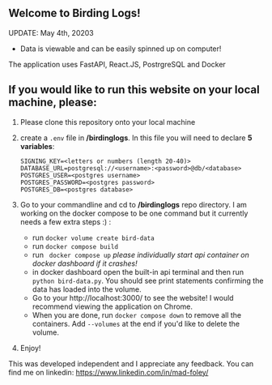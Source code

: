 ## Welcome to Birding Logs!

UPDATE: May 4th, 20203

- Data is viewable and can be easily spinned up on computer!

The application uses FastAPI, React.JS, PostrgreSQL and Docker

## If you would like to run this website on your local machine, please:

 1. Please clone this repository onto your local machine
 
 2. create a ```.env``` file in **/birdinglogs**. In this file you will need to declare **5 variables**:
    ```
    SIGNING_KEY=<letters or numbers (length 20-40)>
    DATABASE_URL=postgresql://<username>:<password>@db/<database>
    POSTGRES_USER=<postgres username>
    POSTGRES_PASSWORD=<postgres password>
    POSTGRES_DB=<postgres database>
    ```
 3. Go to your commandline and cd to **/birdinglogs** repo directory. I am working on the docker compose to be one command but it currently needs a few extra steps :)  :
    -   run ```docker volume create bird-data```
    -   run ```docker compose build```
    -   run ``` docker compose up``` *please individually start api container on docker dashboard if it crashes!*
    - in docker dashboard open the built-in api terminal and then run ```python bird-data.py```. You should see print statements confirming the data has loaded into the volume.
    -   Go to your http://localhost:3000/ to see the website! I would recommend viewing the application on Chrome.
    -   When you are done, run ```docker compose down``` to remove all the containers. Add ```--volumes``` at the end if you'd like to delete the volume.

 3. Enjoy!


This was developed independent and I appreciate any feedback. You can find me on linkedin:
https://www.linkedin.com/in/mad-foley/
